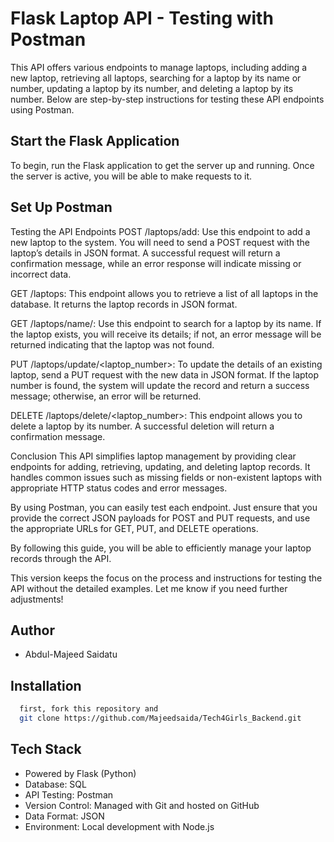 # Flask Laptop API - Testing with Postman
This API offers various endpoints to manage laptops, including adding a new laptop, retrieving all laptops, searching for a laptop by its name or number, updating a laptop by its number, and deleting a laptop by its number. Below are step-by-step instructions for testing these API endpoints using Postman.

## Start the Flask Application
To begin, run the Flask application to get the server up and running. Once the server is active, you will be able to make requests to it.

## Set Up Postman
Testing the API Endpoints
POST /laptops/add: Use this endpoint to add a new laptop to the system. You will need to send a POST request with the laptop’s details in JSON format. A successful request will return a confirmation message, while an error response will indicate missing or incorrect data.

GET /laptops: This endpoint allows you to retrieve a list of all laptops in the database. It returns the laptop records in JSON format.

GET /laptops/name/<name>: Use this endpoint to search for a laptop by its name. If the laptop exists, you will receive its details; if not, an error message will be returned indicating that the laptop was not found.

PUT /laptops/update/<laptop_number>: To update the details of an existing laptop, send a PUT request with the new data in JSON format. If the laptop number is found, the system will update the record and return a success message; otherwise, an error will be returned.

DELETE /laptops/delete/<laptop_number>: This endpoint allows you to delete a laptop by its number. A successful deletion will return a confirmation message.

Conclusion
This API simplifies laptop management by providing clear endpoints for adding, retrieving, updating, and deleting laptop records. It handles common issues such as missing fields or non-existent laptops with appropriate HTTP status codes and error messages.

By using Postman, you can easily test each endpoint. Just ensure that you provide the correct JSON payloads for POST and PUT requests, and use the appropriate URLs for GET, PUT, and DELETE operations.

By following this guide, you will be able to efficiently manage your laptop records through the API.

This version keeps the focus on the process and instructions for testing the API without the detailed examples. Let me know if you need further adjustments!

## Author
* Abdul-Majeed Saidatu

## Installation
```bash
  first, fork this repository and
  git clone https://github.com/Majeedsaida/Tech4Girls_Backend.git

  ```

## Tech Stack
* Powered by Flask (Python)
* Database: SQL
* API Testing: Postman
* Version Control: Managed with Git and hosted on GitHub
* Data Format: JSON
* Environment: Local development with Node.js 




